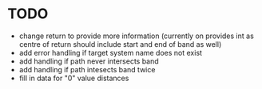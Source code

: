 # TODO

- change return to provide more information (currently on provides int as centre of return should include start and end of band as well)
- add error handling if target system name does not exist
- add handling if path never intersects band
- add handling if path intesects band twice
- fill in data for "0" value distances
